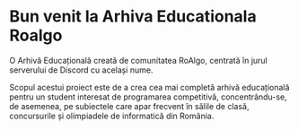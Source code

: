 # Bun venit la Arhiva Educationala Roalgo


O Arhivă Educațională creată de comunitatea RoAlgo, centrată în jurul serverului de Discord cu același nume.

Scopul acestui proiect este de a crea cea mai completă arhivă educațională pentru un student interesat de programarea competitivă, concentrându-se, de asemenea, pe subiectele care apar frecvent în sălile de clasă, concursurile și olimpiadele de informatică din România.